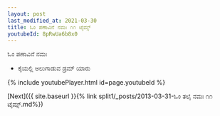 ```yaml
---
layout: post
last_modified_at: 2021-03-30
title: ಓಂ ಪಣಾವಿನೆ ನಮಃ ೧೧ ಟೈಮ್ಸ್
youtubeId: 8pRwUa6b8x0
---
```

 
 
 ಓಂ ಪಣಾವಿನೆ ನಮಃ  
 
 -  ಕೈಯಲ್ಲಿ ಅಲುಗಾಡುವ ಡ್ರಮ್ ಯಾರು 
 
  
 
  
 
 
 
 
 
 


{% include youtubePlayer.html id=page.youtubeId %}
 
[Next]({{ site.baseurl }}{% link  split1/_posts/2013-03-31-ಓಂ ತಲೈ ನಮಃ ೧೧ ಟೈಮ್ಸ್.md%})
 
